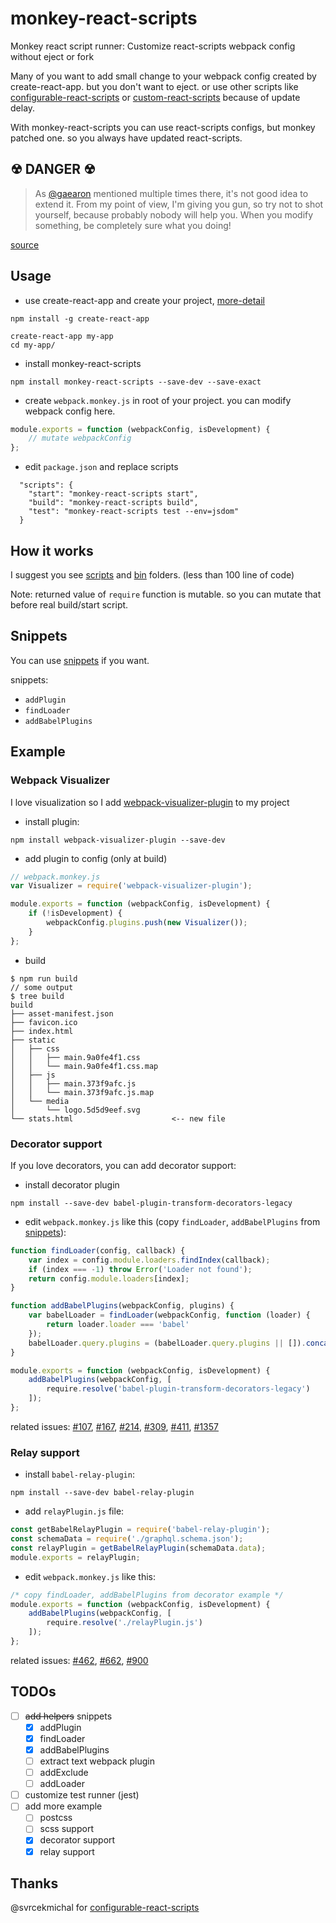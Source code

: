 # monkey-react-scripts
Monkey react script runner: Customize react-scripts webpack config without eject or fork

Many of you want to add small change to your webpack config created by create-react-app. but you don't want to eject. or
use other scripts like [configurable-react-scripts][configurable-react-scripts] or 
[custom-react-scripts][custom-react-scripts] because of update delay.
 
With monkey-react-scripts you can use react-scripts configs, but monkey patched one. so you always have updated
react-scripts.

## ☢ DANGER ☢

> As [@gaearon](https://github.com/gaearon) mentioned multiple times there, it's not good idea to extend it. From my 
point of view, I'm giving you gun, so try not to shot yourself, because probably nobody will help you. When you modify 
something, be completely sure what you doing!

[source][configurable-react-scripts]
## Usage
- use create-react-app and create your project, [more-detail][create-react-app]
```
npm install -g create-react-app

create-react-app my-app
cd my-app/
```

- install monkey-react-scripts

```
npm install monkey-react-scripts --save-dev --save-exact
```

- create `webpack.monkey.js` in root of your project. you can modify webpack config here.
```js
module.exports = function (webpackConfig, isDevelopment) {
    // mutate webpackConfig
};
```

- edit `package.json` and replace scripts
```
  "scripts": {
    "start": "monkey-react-scripts start",
    "build": "monkey-react-scripts build",
    "test": "monkey-react-scripts test --env=jsdom"
  }
```

## How it works
I suggest you see [scripts](scripts) and [bin](bin) folders. (less than 100 line of code)

Note: returned value of `require` function is mutable. so you can mutate that before real build/start script.

## Snippets
You can use [snippets](snippets/) if you want.

snippets:
- `addPlugin`
- `findLoader`
- `addBabelPlugins`

## Example 
### Webpack Visualizer
I love visualization so I add [webpack-visualizer-plugin][webpack-visualizer] to my project
- install plugin:
```
npm install webpack-visualizer-plugin --save-dev
```
- add plugin to config (only at build)
```js
// webpack.monkey.js
var Visualizer = require('webpack-visualizer-plugin');

module.exports = function (webpackConfig, isDevelopment) {
    if (!isDevelopment) {
        webpackConfig.plugins.push(new Visualizer());
    }
};
```
- build
```
$ npm run build
// some output
$ tree build
build
├── asset-manifest.json
├── favicon.ico
├── index.html
├── static
│   ├── css
│   │   ├── main.9a0fe4f1.css
│   │   └── main.9a0fe4f1.css.map
│   ├── js
│   │   ├── main.373f9afc.js
│   │   └── main.373f9afc.js.map
│   └── media
│       └── logo.5d5d9eef.svg
└── stats.html                      <-- new file
```
### Decorator support
If you love decorators, you can add decorator support:
- install decorator plugin
```
npm install --save-dev babel-plugin-transform-decorators-legacy
```
- edit `webpack.monkey.js` like this (copy `findLoader`, `addBabelPlugins` from [snippets](snippets/cra-0.9.x.md)):
```js
function findLoader(config, callback) {
    var index = config.module.loaders.findIndex(callback);
    if (index === -1) throw Error('Loader not found');
    return config.module.loaders[index];
}

function addBabelPlugins(webpackConfig, plugins) {
    var babelLoader = findLoader(webpackConfig, function (loader) {
        return loader.loader === 'babel'
    });
    babelLoader.query.plugins = (babelLoader.query.plugins || []).concat(plugins);
}

module.exports = function (webpackConfig, isDevelopment) {
    addBabelPlugins(webpackConfig, [
        require.resolve('babel-plugin-transform-decorators-legacy')
    ]);
};
```
related issues: [#107][107], [#167][167], [#214][214], [#309][309], [#411][411], [#1357][1357]

### Relay support
- install `babel-relay-plugin`:
```
npm install --save-dev babel-relay-plugin
```
- add `relayPlugin.js` file:
```js
const getBabelRelayPlugin = require('babel-relay-plugin');
const schemaData = require('./graphql.schema.json');
const relayPlugin = getBabelRelayPlugin(schemaData.data);
module.exports = relayPlugin;
```
- edit `webpack.monkey.js` like this:
```js
/* copy findLoader, addBabelPlugins from decorator example */
module.exports = function (webpackConfig, isDevelopment) {
    addBabelPlugins(webpackConfig, [
        require.resolve('./relayPlugin.js')
    ]);
};
```
related issues: [#462][462], [#662][662], [#900][900] 
## TODOs
- [ ] <del>add helpers</del> snippets
  - [x] addPlugin
  - [x] findLoader
  - [x] addBabelPlugins
  - [ ] extract text webpack plugin
  - [ ] addExclude
  - [ ] addLoader
- [ ] customize test runner (jest)
- [ ] add more example
  - [ ] postcss
  - [ ] scss support
  - [x] decorator support
  - [x] relay support

## Thanks
@svrcekmichal for [configurable-react-scripts][configurable-react-scripts]

[create-react-app]: https://github.com/facebookincubator/create-react-app#tldr
[webpack-visualizer]: https://github.com/chrisbateman/webpack-visualizer
[configurable-react-scripts]: https://github.com/svrcekmichal/configurable-react-scripts
[custom-react-scripts]: https://github.com/kitze/custom-react-scripts

[107]: https://github.com/facebookincubator/create-react-app/issues/107
[167]: https://github.com/facebookincubator/create-react-app/issues/167
[214]: https://github.com/facebookincubator/create-react-app/issues/214
[309]: https://github.com/facebookincubator/create-react-app/issues/309
[411]: https://github.com/facebookincubator/create-react-app/issues/411
[1357]: https://github.com/facebookincubator/create-react-app/issues/1357

[462]: https://github.com/facebookincubator/create-react-app/issues/462
[662]: https://github.com/facebookincubator/create-react-app/pull/662
[900]: https://github.com/facebookincubator/create-react-app/issues/900
